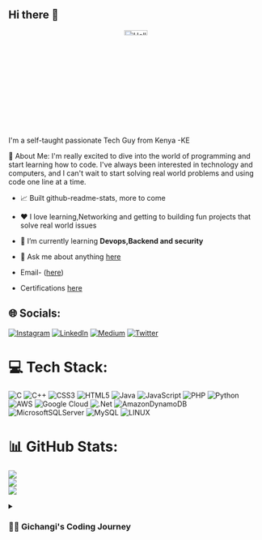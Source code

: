 ## Hi there 👋

<p align="center">
  <a href="mailto:alexandergichangi@gmail.com">
    <img style="width: 30%; height: 5%;" alt="Hello, I'm Gichangi. I do open source!" src="https://media.tenor.com/OzRlXe7tnuQAAAAC/infinity-loop.gif">
  </a>

  I'm a self-taught passionate Tech Guy  from Kenya -KE 
  <p>
💫 About Me:
I'm really excited to dive into the world of programming and start learning how to code. I've always been interested in technology and computers, and I can't wait to start solving real world problems and using code one line at a time.


- 📈 Built github-readme-stats, more to come

- ❤️ I love learning,Networking and getting to building fun projects that solve real world issues
- 🌱 I’m currently learning **Devops,Backend and security**
- 💬 Ask me about anything [here](https://www.linkedin.com/in/alexander-gichangi-maina/)
- Email- (<a href="mailto:alexandergichangi@gmail.com">here</a>)
- Certifications [here](https://www.linkedin.com/in/alexander-gichangi-maina/details/certifications/)

## 🌐 Socials:
[![Instagram](https://img.shields.io/badge/Instagram-%23E4405F.svg?logo=Instagram&logoColor=white)](https://instagram.com/gichangi_a.m) [![LinkedIn](https://img.shields.io/badge/LinkedIn-%230077B5.svg?logo=linkedin&logoColor=white)](https://linkedin.com/in/alexander-gichangi-maina) [![Medium](https://img.shields.io/badge/Medium-12100E?logo=medium&logoColor=white)](https://medium.com/@alexandergichangi) [![Twitter](https://img.shields.io/badge/Twitter-%231DA1F2.svg?logo=Twitter&logoColor=white)](https://twitter.com/klekmaster) 

# 💻 Tech Stack:
![C](https://img.shields.io/badge/c-%2300599C.svg?style=for-the-badge&logo=c&logoColor=white) ![C++](https://img.shields.io/badge/c++-%2300599C.svg?style=for-the-badge&logo=c%2B%2B&logoColor=white) ![CSS3](https://img.shields.io/badge/css3-%231572B6.svg?style=for-the-badge&logo=css3&logoColor=white) ![HTML5](https://img.shields.io/badge/html5-%23E34F26.svg?style=for-the-badge&logo=html5&logoColor=white) ![Java](https://img.shields.io/badge/java-%23ED8B00.svg?style=for-the-badge&logo=java&logoColor=white) ![JavaScript](https://img.shields.io/badge/javascript-%23323330.svg?style=for-the-badge&logo=javascript&logoColor=%23F7DF1E) ![PHP](https://img.shields.io/badge/php-%23777BB4.svg?style=for-the-badge&logo=php&logoColor=white) ![Python](https://img.shields.io/badge/python-3670A0?style=for-the-badge&logo=python&logoColor=ffdd54) ![AWS](https://img.shields.io/badge/AWS-%23FF9900.svg?style=for-the-badge&logo=amazon-aws&logoColor=white) ![Google Cloud](https://img.shields.io/badge/Google%20Cloud-%234285F4.svg?style=for-the-badge&logo=google-cloud&logoColor=white) ![.Net](https://img.shields.io/badge/.NET-5C2D91?style=for-the-badge&logo=.net&logoColor=white) ![AmazonDynamoDB](https://img.shields.io/badge/Amazon%20DynamoDB-4053D6?style=for-the-badge&logo=Amazon%20DynamoDB&logoColor=white) ![MicrosoftSQLServer](https://img.shields.io/badge/Microsoft%20SQL%20Sever-CC2927?style=for-the-badge&logo=microsoft%20sql%20server&logoColor=white) ![MySQL](https://img.shields.io/badge/mysql-%2300f.svg?style=for-the-badge&logo=mysql&logoColor=white) ![LINUX](https://img.shields.io/badge/Linux-FCC624?style=for-the-badge&logo=linux&logoColor=black)
# 📊 GitHub Stats:
![](https://github-readme-stats.vercel.app/api?username=Gichangi001&theme=react&hide_border=false&include_all_commits=true&count_private=true)<br/>
![](https://github-readme-streak-stats.herokuapp.com/?user=Gichangi001&theme=react&hide_border=false)<br/>
![](https://github-readme-stats.vercel.app/api/top-langs/?username=Gichangi001&theme=react&hide_border=false&include_all_commits=true&count_private=true&layout=compact)

<details>
<summary><h3>👨‍💻 Gichangi's Coding Journey</h3></summary>
   I started my coding journey as a tech student with a passion to learn everything I could about this programming world - code, unix, linux, theory. And all the while, teaching myself web development with a dream to build my website, but that soon got overshadowed by my desire to excel in other fields. However, I had other desires I had been pursuing throughout this time Marketing and public relations. But there's something that's always bothered me about my journey - abandoning my dream of building my own app to pursue the safe route, a job. Now I've already taken the leap away from that safety net into this uncomfortable, unexplored world that it being a programmer. I do have to eat, at the end of the day, but I think it's time. It's time to get uncomfortable again. I have a burning desire to get back on the horse, and fulfill that dream younger me had of building my own app, my own product , my own websites. And in order to do that, I'll be implmementing a few measures to streamline my Journey to focus more time on fulfilling that dream - a dream that I'll be ready to tackle in 2023 due to the measures i set in place end of 2022. Don't wait up, because I'm coming.

### ✍️ Random Dev Quote
![](https://quotes-github-readme.vercel.app/api?type=horizontal&theme=radical)

### 🔝 Top Contributed Repo
![](https://github-contributor-stats.vercel.app/api?username=Gichangi001&limit=5&theme=dracula&combine_all_yearly_contributions=true)

---
[![](https://visitcount.itsvg.in/api?id=Gichangi001&icon=9&color=4)](https://visitcount.itsvg.in)

<!-- Proudly created with GPRM ( https://gprm.itsvg.in ) -->
